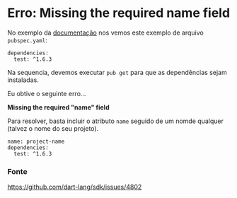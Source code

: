 # Erro: Missing the required name field 

No exemplo da [documentação](https://pub.dev/packages/test#-installing-tab-) nos vemos este exemplo de arquivo `pubspec.yaml`:

    dependencies:
      test: ^1.6.3

Na sequencia, devemos executar `pub get` para que as dependências sejam instaladas.

Eu obtive o seguinte erro...

__Missing the required "name" field__

Para resolver, basta incluir o atributo `name` seguido de um nomde qualquer (talvez o nome do seu projeto).

    name: project-name
    dependencies:
      test: ^1.6.3

### Fonte

https://github.com/dart-lang/sdk/issues/4802